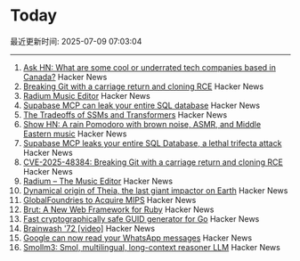 # Today

最近更新时间: 2025-07-09 07:03:04

--- 
1. [Ask HN: What are some cool or underrated tech companies based in Canada?](https://news.ycombinator.com/item?id=44503952) Hacker News
2. [Breaking Git with a carriage return and cloning RCE](https://dgl.cx/2025/07/git-clone-submodule-cve-2025-48384) Hacker News
3. [Radium Music Editor](http://users.notam02.no/~kjetism/radium/) Hacker News
4. [Supabase MCP can leak your entire SQL database](https://www.generalanalysis.com/blog/supabase-mcp-blog) Hacker News
5. [The Tradeoffs of SSMs and Transformers](https://goombalab.github.io/blog/2025/tradeoffs/) Hacker News
6. [Show HN: A rain Pomodoro with brown noise, ASMR, and Middle Eastern music](https://forgetoolz.com/rain-pomodoro) Hacker News
7. [Supabase MCP leaks your entire SQL Database, a lethal trifecta attack](https://simonwillison.net/2025/Jul/6/supabase-mcp-lethal-trifecta/) Hacker News
8. [CVE-2025-48384: Breaking Git with a carriage return and cloning RCE](https://dgl.cx/2025/07/git-clone-submodule-cve-2025-48384) Hacker News
9. [Radium – The Music Editor](http://users.notam02.no/~kjetism/radium/) Hacker News
10. [Dynamical origin of Theia, the last giant impactor on Earth](https://arxiv.org/abs/2507.01826) Hacker News
11. [GlobalFoundries to Acquire MIPS](https://mips.com/press-releases/gf-mips/) Hacker News
12. [Brut: A New Web Framework for Ruby](https://naildrivin5.com/blog/2025/07/08/brut-a-new-web-framework-for-ruby.html) Hacker News
13. [Fast cryptographically safe GUID generator for Go](https://github.com/sdrapkin/guid) Hacker News
14. [Brainwash '72 [video]](https://archive.org/details/Brainwash72) Hacker News
15. [Google can now read your WhatsApp messages](https://www.neowin.net/guides/google-can-now-read-your-whatsapp-messages-heres-how-to-stop-it/) Hacker News
16. [Smollm3: Smol, multilingual, long-context reasoner LLM](https://huggingface.co/blog/smollm3) Hacker News
